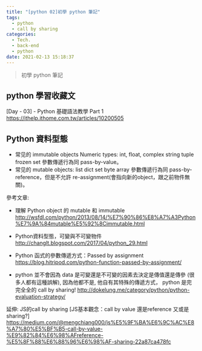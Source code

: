 ```yaml
---
title: "[python 02]初學 python 筆記"
tags:
  - python
  - call by sharing
categories:
  - Tech.
  - back-end
  - python
date: 2021-02-13 15:18:37
---
```


>初學 python 筆記 


<!--more-->


## python 學習收藏文

[Day - 03] - Python 基礎語法教學 Part 1
https://ithelp.ithome.com.tw/articles/10200505


## Python 資料型態
- 常见的 immutable objects
Numeric types: int, float, complex
string
tuple
frozen set
參數傳遞行為同 pass-by-value。
- 常见的 mutable objects:
list
dict
set
byte array
參數傳遞行為同 pass-by-reference，但是不允許 re-assignment(會指向新的object，跟之前物件無關)。

參考文章: 
- 理解 Python object 的 mutable 和 immutable
http://wsfdl.com/python/2013/08/14/%E7%90%86%E8%A7%A3Python%E7%9A%84mutable%E5%92%8Cimmutable.html

- Python資料型態，可變與不可變物件
http://changlt.blogspot.com/2017/04/python_29.html

- Python 函式的參數傳遞方式：Passed by assignment
https://blog.hitripod.com/python-function-passed-by-assignment/

- python 並不會因為 data 是可變還是不可變的因素去決定是傳值還是傳參 (很多人都有這種誤解), 因為他都不是, 他自有其特殊的傳遞方式， python 是完完全全的 call by sharing!
http://dokelung.me/category/python/python-evaluation-strategy/

延伸:
JS的call by sharing [JS基本觀念：call by value 還是reference 又或是 sharing?]
https://medium.com/@mengchiang000/js%E5%9F%BA%E6%9C%AC%E8%A7%80%E5%BF%B5-call-by-value-%E9%82%84%E6%98%AFreference-%E5%8F%88%E6%88%96%E6%98%AF-sharing-22a87ca478fc

## 
